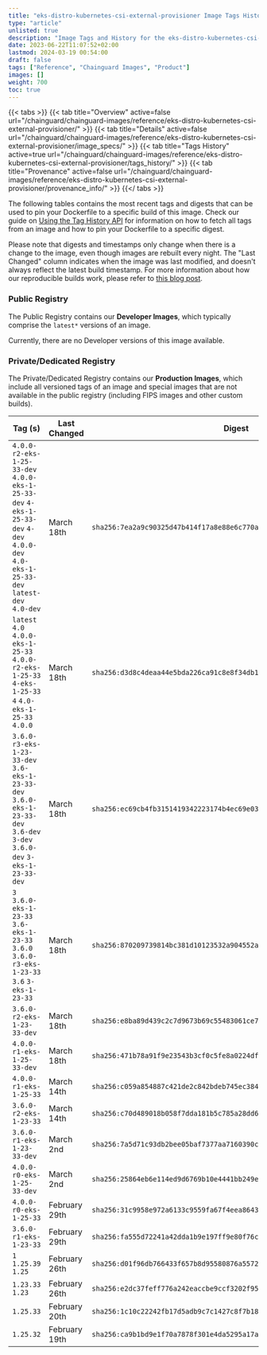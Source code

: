 ```yaml
---
title: "eks-distro-kubernetes-csi-external-provisioner Image Tags History"
type: "article"
unlisted: true
description: "Image Tags and History for the eks-distro-kubernetes-csi-external-provisioner Chainguard Image"
date: 2023-06-22T11:07:52+02:00
lastmod: 2024-03-19 00:54:00
draft: false
tags: ["Reference", "Chainguard Images", "Product"]
images: []
weight: 700
toc: true
---
```


{{< tabs >}}
{{< tab title="Overview" active=false url="/chainguard/chainguard-images/reference/eks-distro-kubernetes-csi-external-provisioner/" >}}
{{< tab title="Details" active=false url="/chainguard/chainguard-images/reference/eks-distro-kubernetes-csi-external-provisioner/image_specs/" >}}
{{< tab title="Tags History" active=true url="/chainguard/chainguard-images/reference/eks-distro-kubernetes-csi-external-provisioner/tags_history/" >}}
{{< tab title="Provenance" active=false url="/chainguard/chainguard-images/reference/eks-distro-kubernetes-csi-external-provisioner/provenance_info/" >}}
{{</ tabs >}}

The following tables contains the most recent tags and digests that can be used to pin your Dockerfile to a specific build of this image. Check our guide on [Using the Tag History API](/chainguard/chainguard-images/using-the-tag-history-api/) for information on how to fetch all tags from an image and how to pin your Dockerfile to a specific digest.

Please note that digests and timestamps only change when there is a change to the image, even though images are rebuilt every night. The "Last Changed" column indicates when the image was last modified, and doesn't always reflect the latest build timestamp. For more information about how our reproducible builds work, please refer to [this blog post](https://www.chainguard.dev/unchained/reproducing-chainguards-reproducible-image-builds).

### Public Registry
The Public Registry contains our **Developer Images**, which typically comprise the `latest*` versions of an image.

Currently, there are no Developer versions of this image available.

### Private/Dedicated Registry
The Private/Dedicated Registry contains our **Production Images**, which include all versioned tags of an image and special images that are not available in the public registry (including FIPS images and other custom builds).

| Tag (s)                                                                                                                                  | Last Changed  | Digest                                                                    |
|------------------------------------------------------------------------------------------------------------------------------------------|---------------|---------------------------------------------------------------------------|
|  `4.0.0-r2-eks-1-25-33-dev` `4.0.0-eks-1-25-33-dev` `4-eks-1-25-33-dev` `4-dev` `4.0.0-dev` `4.0-eks-1-25-33-dev` `latest-dev` `4.0-dev` | March 18th    | `sha256:7ea2a9c90325d47b414f17a8e88e6c770a6a9166f09591f23523c93a1b0bb924` |
|  `latest` `4.0` `4.0.0-eks-1-25-33` `4.0.0-r2-eks-1-25-33` `4-eks-1-25-33` `4` `4.0-eks-1-25-33` `4.0.0`                                 | March 18th    | `sha256:d3d8c4deaa44e5bda226ca91c8e8f34db187553b6c9dcd0ce4996ae9659e478e` |
|  `3.6.0-r3-eks-1-23-33-dev` `3.6-eks-1-23-33-dev` `3.6.0-eks-1-23-33-dev` `3.6-dev` `3-dev` `3.6.0-dev` `3-eks-1-23-33-dev`              | March 18th    | `sha256:ec69cb4fb3151419342223174b4ec69e035cbfed5a32d89a0f98abfa3c905964` |
|  `3` `3.6.0-eks-1-23-33` `3.6-eks-1-23-33` `3.6.0` `3.6.0-r3-eks-1-23-33` `3.6` `3-eks-1-23-33`                                          | March 18th    | `sha256:870209739814bc381d10123532a904552af6868c54cf8562328247dcd2461ebe` |
|  `3.6.0-r2-eks-1-23-33-dev`                                                                                                              | March 18th    | `sha256:e8ba89d439c2c7d9673b69c55483061ce76ffc030b926ad7be719f24b4e0cafa` |
|  `4.0.0-r1-eks-1-25-33-dev`                                                                                                              | March 18th    | `sha256:471b78a91f9e23543b3cf0c5fe8a0224df778f66556f290c95f43653207e72f6` |
|  `4.0.0-r1-eks-1-25-33`                                                                                                                  | March 14th    | `sha256:c059a854887c421de2c842bdeb745ec38490f1a990fc0afddfcb2709f1d06bd6` |
|  `3.6.0-r2-eks-1-23-33`                                                                                                                  | March 14th    | `sha256:c70d489018b058f7dda181b5c785a28dd6fc10e2f6c9fae01044396c5d9f3759` |
|  `3.6.0-r1-eks-1-23-33-dev`                                                                                                              | March 2nd     | `sha256:7a5d71c93db2bee05baf7377aa7160390c0f5918f73c8a04b9a571a34563851a` |
|  `4.0.0-r0-eks-1-25-33-dev`                                                                                                              | March 2nd     | `sha256:25864eb6e114ed9d6769b10e4441bb249e5cdf772d67d5496f2517fa114d536b` |
|  `4.0.0-r0-eks-1-25-33`                                                                                                                  | February 29th | `sha256:31c9958e972a6133c9559fa67f4eea86433ae28c3d0c9d78f5dd0b741e6f2b80` |
|  `3.6.0-r1-eks-1-23-33`                                                                                                                  | February 29th | `sha256:fa555d72241a42dda1b9e197ff9e80f76c16472a6e1e126718b3411609a6b5b4` |
|  `1` `1.25.39` `1.25`                                                                                                                    | February 26th | `sha256:d01f96db766433f657b8d95580876a55728a952af78744c67fd29167c20f9dc0` |
|  `1.23.33` `1.23`                                                                                                                        | February 26th | `sha256:e2dc37feff776a242eaccbe9ccf3202f95f67756282c50698a9a8b53bca21822` |
|  `1.25.33`                                                                                                                               | February 20th | `sha256:1c10c22242fb17d5adb9c7c1427c8f7b18a561f23c82c65f6766abff8a6ab5fc` |
|  `1.25.32`                                                                                                                               | February 19th | `sha256:ca9b1bd9e1f70a7878f301e4da5295a17aba6d822923d2f4912fdb27eae6e902` |

